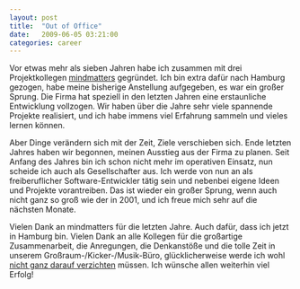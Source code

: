 ```yaml
---
layout: post
title:  "Out of Office"
date:   2009-06-05 03:21:00
categories: career
---
```


Vor etwas mehr als sieben Jahren habe ich zusammen mit drei Projektkollegen [mindmatters](http://mindmatters.de) gegründet. Ich bin extra dafür nach Hamburg gezogen, habe meine bisherige Anstellung aufgegeben, es war ein großer Sprung. Die Firma hat speziell in den letzten Jahren eine erstaunliche Entwicklung vollzogen. Wir haben über die Jahre sehr viele spannende Projekte realisiert, und ich habe immens viel Erfahrung sammeln und vieles lernen können.

Aber Dinge verändern sich mit der Zeit, Ziele verschieben sich. Ende letzten Jahres haben wir begonnen, meinen Ausstieg aus der Firma zu planen. Seit Anfang des Jahres bin ich schon nicht mehr im operativen Einsatz, nun scheide ich auch als Gesellschafter aus. Ich werde von nun an als freiberuflicher Software-Entwickler tätig sein und nebenbei eigene Ideen und Projekte vorantreiben. Das ist wieder ein großer Sprung, wenn auch nicht ganz so groß wie der in 2001, und ich freue mich sehr auf die nächsten Monate.

Vielen Dank an mindmatters für die letzten Jahre. Auch dafür, dass ich jetzt in Hamburg bin. Vielen Dank an alle Kollegen für die großartige Zusammenarbeit, die Anregungen, die Denkanstöße und die tolle Zeit in unserem Großraum-/Kicker-/Musik-Büro, glücklicherweise werde ich wohl [nicht ganz darauf verzichten](http://www.facebook.com/event.php?eid=108141766339) müssen. Ich wünsche allen weiterhin viel Erfolg!
